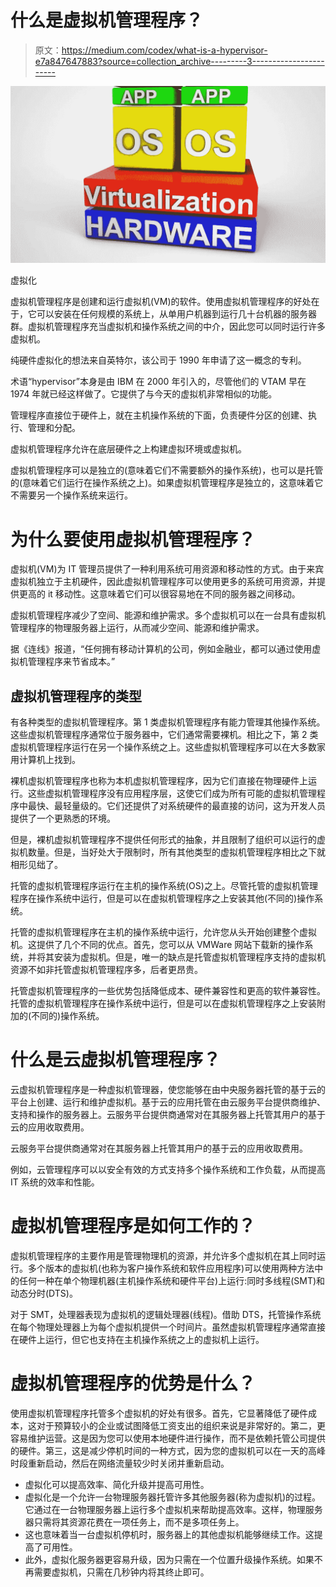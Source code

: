 # 什么是虚拟机管理程序？

> 原文：<https://medium.com/codex/what-is-a-hypervisor-e7a847647883?source=collection_archive---------3----------------------->

![](img/0433c925e750797578145ce71f08ec86.png)

虚拟化

虚拟机管理程序是创建和运行虚拟机(VM)的软件。使用虚拟机管理程序的好处在于，它可以安装在任何规模的系统上，从单用户机器到运行几十台机器的服务器群。虚拟机管理程序充当虚拟机和操作系统之间的中介，因此您可以同时运行许多虚拟机。

纯硬件虚拟化的想法来自英特尔，该公司于 1990 年申请了这一概念的专利。

术语“hypervisor”本身是由 IBM 在 2000 年引入的，尽管他们的 VTAM 早在 1974 年就已经这样做了。它提供了与今天的虚拟机非常相似的功能。

管理程序直接位于硬件上，就在主机操作系统的下面，负责硬件分区的创建、执行、管理和分配。

虚拟机管理程序允许在底层硬件之上构建虚拟环境或虚拟机。

虚拟机管理程序可以是独立的(意味着它们不需要额外的操作系统)，也可以是托管的(意味着它们运行在操作系统之上)。如果虚拟机管理程序是独立的，这意味着它不需要另一个操作系统来运行。

# 为什么要使用虚拟机管理程序？

虚拟机(VM)为 IT 管理员提供了一种利用系统可用资源和移动性的方式。由于来宾虚拟机独立于主机硬件，因此虚拟机管理程序可以使用更多的系统可用资源，并提供更高的 it 移动性。这意味着它们可以很容易地在不同的服务器之间移动。

虚拟机管理程序减少了空间、能源和维护需求。多个虚拟机可以在一台具有虚拟机管理程序的物理服务器上运行，从而减少空间、能源和维护需求。

据《连线》报道，“任何拥有移动计算机的公司，例如金融业，都可以通过使用虚拟机管理程序来节省成本。”

## 虚拟机管理程序的类型

有各种类型的虚拟机管理程序。第 1 类虚拟机管理程序有能力管理其他操作系统。这些虚拟机管理程序通常位于服务器中，它们通常需要裸机。相比之下，第 2 类虚拟机管理程序运行在另一个操作系统之上。这些虚拟机管理程序可以在大多数家用计算机上找到。

裸机虚拟机管理程序也称为本机虚拟机管理程序，因为它们直接在物理硬件上运行。这些虚拟机管理程序没有应用程序层，这使它们成为所有可能的虚拟机管理程序中最快、最轻量级的。它们还提供了对系统硬件的最直接的访问，这为开发人员提供了一个更熟悉的环境。

但是，裸机虚拟机管理程序不提供任何形式的抽象，并且限制了组织可以运行的虚拟机数量。但是，当好处大于限制时，所有其他类型的虚拟机管理程序相比之下就相形见绌了。

托管的虚拟机管理程序运行在主机的操作系统(OS)之上。尽管托管的虚拟机管理程序在操作系统中运行，但是可以在虚拟机管理程序之上安装其他(不同的)操作系统。

托管的虚拟机管理程序在主机的操作系统中运行，允许您从头开始创建整个虚拟机。这提供了几个不同的优点。首先，您可以从 VMWare 网站下载新的操作系统，并将其安装为虚拟机。但是，唯一的缺点是托管虚拟机管理程序支持的虚拟机资源不如非托管虚拟机管理程序多，后者更昂贵。

托管虚拟机管理程序的一些优势包括降低成本、硬件兼容性和更高的软件兼容性。托管的虚拟机管理程序在操作系统中运行，但是可以在虚拟机管理程序之上安装附加的(不同的)操作系统。

# 什么是云虚拟机管理程序？

云虚拟机管理程序是一种虚拟机管理器，使您能够在由中央服务器托管的基于云的平台上创建、运行和维护虚拟机。基于云的应用托管在由云服务平台提供商维护、支持和操作的服务器上。云服务平台提供商通常对在其服务器上托管其用户的基于云的应用收取费用。

云服务平台提供商通常对在其服务器上托管其用户的基于云的应用收取费用。

例如，云管理程序可以以安全有效的方式支持多个操作系统和工作负载，从而提高 IT 系统的效率和性能。

# 虚拟机管理程序是如何工作的？

虚拟机管理程序的主要作用是管理物理机的资源，并允许多个虚拟机在其上同时运行。多个版本的虚拟机(也称为客户操作系统和软件应用程序)可以使用两种方法中的任何一种在单个物理机器(主机操作系统和硬件平台)上运行:同时多线程(SMT)和动态分时(DTS)。

对于 SMT，处理器表现为虚拟机的逻辑处理器(线程)。借助 DTS，托管操作系统在每个物理处理器上为每个虚拟机提供一个时间片。虽然虚拟机管理程序通常直接在硬件上运行，但它也支持在主机操作系统之上的虚拟机上运行。

# 虚拟机管理程序的优势是什么？

使用虚拟机管理程序托管多个虚拟机的好处有很多。首先，它显著降低了硬件成本，这对于预算较小的企业或试图降低工资支出的组织来说是非常好的。第二，更容易维护运营。这是因为您可以使用本地硬件进行操作，而不是依赖托管公司提供的硬件。第三，这是减少停机时间的一种方式，因为您的虚拟机可以在一天的高峰时段重新启动，然后在网络流量较少时关闭并重新启动。

*   虚拟化可以提高效率、简化升级并提高可用性。
*   虚拟化是一个允许一台物理服务器托管许多其他服务器(称为虚拟机)的过程。它通过在一台物理服务器上运行多个虚拟机来帮助提高效率。这样，物理服务器只需将其资源花费在一项任务上，而不是多项任务上。
*   这也意味着当一台虚拟机停机时，服务器上的其他虚拟机能够继续工作。这提高了可用性。
*   此外，虚拟化服务器更容易升级，因为只需在一个位置升级操作系统。如果不再需要虚拟机，只需在几秒钟内将其终止即可。